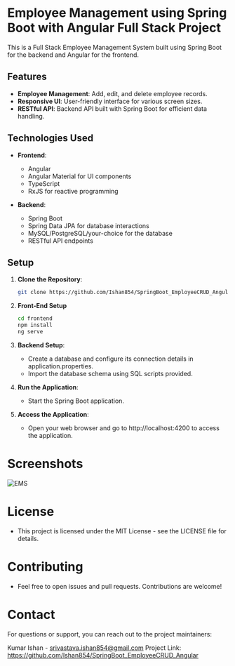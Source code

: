 # Employee Management using Spring Boot with Angular Full Stack Project


This is a Full Stack Employee Management System built using Spring Boot for the backend and Angular for the frontend.

## Features

- **Employee Management**: Add, edit, and delete employee records.
- **Responsive UI**: User-friendly interface for various screen sizes.
- **RESTful API**: Backend API built with Spring Boot for efficient data handling.

## Technologies Used

- **Frontend**:
  - Angular
  - Angular Material for UI components
  - TypeScript
  - RxJS for reactive programming

- **Backend**:
  - Spring Boot
  - Spring Data JPA for database interactions
  - MySQL/PostgreSQL/your-choice for the database
  - RESTful API endpoints

## Setup

1. **Clone the Repository**:

   ```bash
   git clone https://github.com/Ishan854/SpringBoot_EmployeeCRUD_Angular.git
   ```
2. **Front-End Setup**
   ```bash
   cd frontend
   npm install
   ng serve
   ```
3. **Backend Setup**:
   - Create a database and configure its connection details in application.properties.
   - Import the database schema using SQL scripts provided.
     
4. **Run the Application**:
   - Start the Spring Boot application.

5. **Access the Application**:
   - Open your web browser and go to http://localhost:4200 to access the application.

# Screenshots
![EMS](https://github.com/Ishan854/SpringBoot_EmployeeCRUD_Angular/assets/50164669/959621a1-331f-41aa-ba49-d13541b61976)

# License
   - This project is licensed under the MIT License - see the LICENSE file for details.
     
# Contributing
   - Feel free to open issues and pull requests. Contributions are welcome!

# Contact
   For questions or support, you can reach out to the project maintainers:

Kumar Ishan - srivastava.ishan854@gmail.com
Project Link: https://github.com/Ishan854/SpringBoot_EmployeeCRUD_Angular


     




   
   

